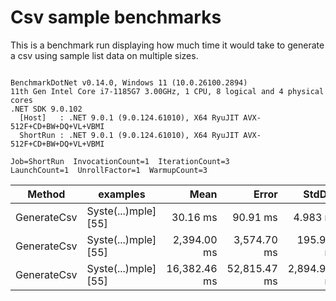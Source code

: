 # Csv sample benchmarks

This is a benchmark run displaying how much time it would take to generate a csv using sample list data on multiple sizes.

```

BenchmarkDotNet v0.14.0, Windows 11 (10.0.26100.2894)
11th Gen Intel Core i7-1185G7 3.00GHz, 1 CPU, 8 logical and 4 physical cores
.NET SDK 9.0.102
  [Host]   : .NET 9.0.1 (9.0.124.61010), X64 RyuJIT AVX-512F+CD+BW+DQ+VL+VBMI
  ShortRun : .NET 9.0.1 (9.0.124.61010), X64 RyuJIT AVX-512F+CD+BW+DQ+VL+VBMI

Job=ShortRun  InvocationCount=1  IterationCount=3  
LaunchCount=1  UnrollFactor=1  WarmupCount=3  

```
| Method      | examples             | Mean         | Error        | StdDev       | StdErr       | Min          | Max          | Op/s    | Gen0        | Gen1      | Gen2      | Allocated  |
|------------ |--------------------- |-------------:|-------------:|-------------:|-------------:|-------------:|-------------:|--------:|------------:|----------:|----------:|-----------:|
| GenerateCsv | Syste(...)mple] [55] |     30.16 ms |     90.91 ms |     4.983 ms |     2.877 ms |     26.96 ms |     35.91 ms | 33.1516 |   4000.0000 |         - |         - |    24.3 MB |
| GenerateCsv | Syste(...)mple] [55] |  2,394.00 ms |  3,574.70 ms |   195.941 ms |   113.127 ms |  2,169.77 ms |  2,532.25 ms |  0.4177 | 286000.0000 |         - |         - | 2388.47 MB |
| GenerateCsv | Syste(...)mple] [55] | 16,382.46 ms | 52,815.47 ms | 2,894.994 ms | 1,671.426 ms | 13,044.97 ms | 18,215.04 ms |  0.0610 | 290000.0000 | 3000.0000 | 1000.0000 | 9545.29 MB |
